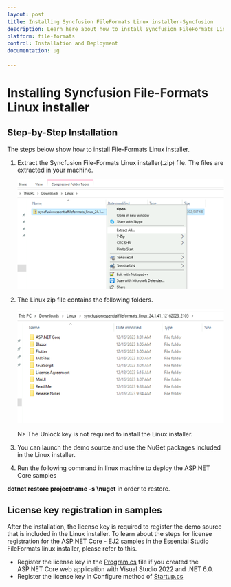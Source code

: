 ```yaml
---
layout: post
title: Installing Syncfusion FileFormats Linux installer-Syncfusion
description: Learn here about how to install Syncfusion FileFormats Linux installer after downloading from our Syncfusion website.
platform: file-formats
control: Installation and Deployment
documentation: ug

---
```


# Installing Syncfusion File-Formats Linux installer

## Step-by-Step Installation

The steps below show how to install File-Formats Linux installer.

1. Extract the Syncfusion File-Formats Linux installer(.zip) file. The files are extracted in your machine.

   ![Welcome wizard](images/Linux_Installer1.png)
   

2. The Linux zip file contains the following folders.

   ![License Agreement](images/Linux_Installer2.png)   
   
   N> The Unlock key is not required to install the Linux installer.


4. You can launch the demo source and use the NuGet packages included in the Linux installer.


5. Run the following command in linux machine to deploy the ASP.NET Core samples
 
  **dotnet restore projectname -s \nuget** in order to restore.

## License key registration in samples

After the installation, the license key is required to register the demo source that is included in the Linux installer. To learn about the steps for license registration for the ASP.NET Core - EJ2 samples in the Essential Studio FileFormats linux installer, please refer to this.

* Register the license key in the [Program.cs](https://ej2.syncfusion.com/aspnetcore/documentation/licensing/how-to-register-in-an-application#for-aspnet-core-application-using-net-60) file if you created the ASP.NET Core web application with Visual Studio 2022 and .NET 6.0.
* Register the license key in Configure method of [Startup.cs](https://ej2.syncfusion.com/aspnetcore/documentation/licensing/how-to-register-in-an-application#for-aspnet-core-application-using-net-50-or-net-31)